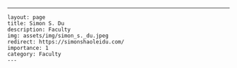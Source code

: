 ---
    layout: page
    title: Simon S. Du
    description: Faculty
    img: assets/img/simon_s._du.jpeg
    redirect: https://simonshaoleidu.com/
    importance: 1
    category: Faculty
    ---
    